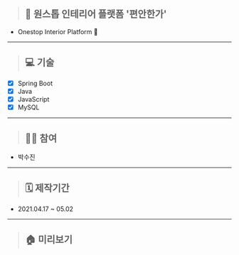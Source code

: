 > ## 🏡 원스톱 인테리어 플랫폼 '편안한가'
- Onestop Interior Platform 🏡
___
> ## 💻 기술
- [x] Spring Boot
- [x] Java
- [x] JavaScript
- [x] MySQL
___
> ## 🙋‍♀️ 참여
- 박수진
___
> ## 🗓 제작기간
- 2021.04.17 ~ 05.02
___
> ## 🏠 미리보기
